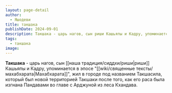 ```yaml
---
layout: page-detail
author:
  - Яшодеви
title: такшака
publishDate: 2024-09-01
description: Такшака - царь нагов, сын риши Кашьяпы и Кадру, упоминается в эпосе Махабхарата, жил в городе под названием Такшасила, который был новой территорией Такшаки после того, как его раса была изгнана Пандавами во главе с Арджуной из леса Кхандава.
tags:
  - такшака
image:
---
```

**Такшака** - царь нагов, сын [[наша традиция/сиддхи/риши|риши]] Кашьяпы и Кадру, упоминается в эпосе "[[wiki/священные тексты/махабхарата|Махабхарата]]", жил в городе под названием Такшасила, который был новой территорией Такшаки после того, как его раса была изгнана Пандавами во главе с Арджуной из леса Кхандава.

